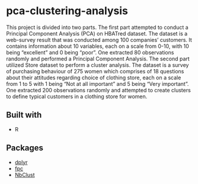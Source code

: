 # pca-clustering-analysis

This project is divided into two parts. The first part attempted to conduct a Principal Component Analysis (PCA) on HBATred dataset. The dataset is a web-survey result that was conducted among 100 companies’ customers. It contains information about 10 variables, each on a scale from 0-10, with 10 being “excellent” and 0 being “poor”. One extracted 80 observations randomly and performed a Principal Component Analysis. 
The second part utilized Store dataset to perform a cluster analysis. The dataset is a survey of purchasing behaviour of 275 women which comprises of 18 questions about their attitudes regarding choice of clothing store, each on a scale from 1 to 5 with 1 being “Not at all important” and 5 being “Very important”. One extracted 200 observations randomly and attempted to create clusters to define typical customers in a clothing store for women. 

## Built with
* R

## Packages 
* [dplyr](https://www.rdocumentation.org/packages/dplyr/versions/0.7.8)
* [fpc](https://www.rdocumentation.org/packages/fpc/versions/2.2-5)
* [NbClust](https://cran.r-project.org/web/packages/NbClust/NbClust.pdf)

